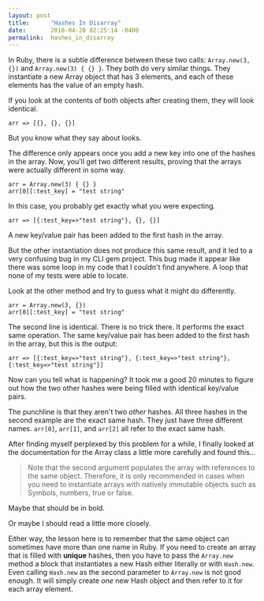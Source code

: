 ```yaml
---
layout: post
title:      "Hashes In Disarray"
date:       2018-04-20 02:25:14 -0400
permalink:  hashes_in_disarray
---
```


In Ruby, there is a subtle difference between these two calls: `Array.new(3, {})` and `Array.new(3) { {} }`. They both do very similar things. They instantiate a new Array object that has 3 elements, and each of these elements has the value of an empty hash.

If you look at the contents of both objects after creating them, they will look identical.

```
arr => [{}, {}, {}]
```

But you know what they say about looks.

The difference only appears once you add a new key into one of the hashes in the array. Now, you'll get two different results, proving that the arrays were actually different in some way.

```
arr = Array.new(3) { {} }
arr[0][:test_key] = "test string"
```

In this case, you probably get exactly what you were expecting.

```
arr => [{:test_key=>"test string"}, {}, {}]
```

A new key/value pair has been added to the first hash in the array.

But the other instantiation does not produce this same result, and it led to a very confusing bug in my CLI gem project. This bug made it appear like there was some loop in my code that I couldn't find anywhere. A loop that none of my tests were able to locate.

Look at the other method and try to guess what it might do differently.

```
arr = Array.new(3, {})
arr[0][:test_key] = "test string"
```

The second line is identical. There is no trick there. It performs the exact same operation. The same key/value pair has been added to the first hash in the array, but this is the output:

```
arr => [{:test_key=>"test string"}, {:test_key=>"test string"}, {:test_key=>"test string"}]
```

Now can you tell what is happening? It took me a good 20 minutes to figure out how the two other hashes were being filled with identical key/value pairs.

The punchline is that they aren't two *other* hashes. All three hashes in the second example are the exact same hash. They just have three different names. `arr[0]`, `arr[1]`, and `arr[2]` all refer to the exact same hash.

After finding myself perplexed by this problem for a while, I finally looked at the documentation for the Array class a little more carefully and found this...

> Note that the second argument populates the array with references to the same object. Therefore, it is only recommended in cases when you need to instantiate arrays with natively immutable objects such as Symbols, numbers, true or false.

Maybe that should be in bold.

Or maybe I should read a little more closely.

Either way, the lesson here is to remember that the same object can sometimes have more than one name in Ruby. If you need to create an array that is filled with **unique** hashes, then you have to pass the `Array.new` method a block that instantiates a new Hash either literally or with `Hash.new`. Even calling `Hash.new` as the second parameter to `Array.new` is not good enough. It will simply create *one* new Hash object and then refer to it for each array element.
